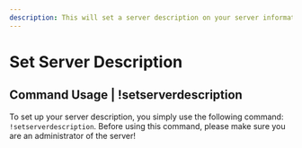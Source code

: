 ```yaml
---
description: This will set a server description on your server information.
---
```


# Set Server Description

## Command Usage | !setserverdescription

To set up your server description, you simply use the following command: `!setserverdescription`. Before using this command, please make sure you are an administrator of the server! 
